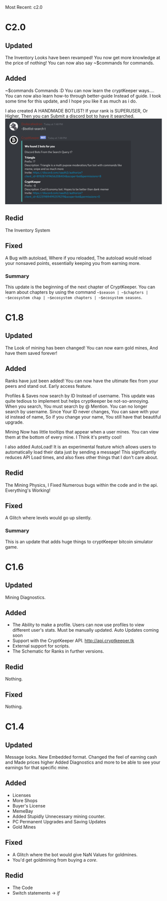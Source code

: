 Most Recent: c2.0
# C2.0
## Updated
The Inventory Looks have been revamped! You now get more knowledge at the price of nothing! You can now also say ~$commands for commands.
## Added
~$commands Commands :D You can now learn the cryptKeeper ways....
You can now also learn how-to through better-guide Instead of guide. I took some time for this update, and I hope you like it as much as i do.

I also created A HANDMADE BOTLIST! If your rank is SUPERUSER, Or Higher, Then you can Submit a discord bot to have it searched. 
![img_2.png](img_2.png)

## Redid
The Inventory System
## Fixed
A Bug with autoload, Where if you reloaded, The autoload would reload your nonsaved points, essentially keeping you from earning more.
### Summary
This update is the beginning of the next chapter of CryptKeeper. You can learn about chapters by using the command `~$season | ~$chapters | ~$ecosystem chap | ~$ecosystem chapters | ~$ecosystem seasons`.
# C1.8
## Updated
The Look of mining has been changed!
You can now earn gold mines, And have them saved forever!
## Added
Ranks have just been added! You can now have the ultimate flex from your peers and stand out. Early access feature.

Profiles & Saves now search by ID Instead of username. This update was quite tedious to implement but helps cryptkeeper be not-so-annoying.
When you search, You must search by @ Mention. You can no longer search by username. Since Your ID never changes, You can save with your id instead of name, So if you change your name, You still have that beautiful upgrade.

Mining Now has little tooltips that appear when a user mines. You can view them at the bottom of every mine. I Think it's pretty cool!

I also added AutoLoad! It is an experimental feature which allows users to automatically load their data just by sending a message! This significantly reduces API Load times, and also fixes other things that I don't care about.


## Redid
The Mining Physics, I Fixed Numerous bugs within the code and in the api. Everything's Working!
## Fixed 
A Glitch where levels would go up silently.

### Summary
This is an update that adds huge things to cryptKeeper bitcoin simulator game.
# C1.6
## Updated
Mining Diagnostics.
## Added
- The Ability to make a profile. Users can now use profiles to view different user's stats. Must be manually updated. Auto Updates coming soon
- Support with the CryptKeeper API. http://api.cryptkeeper.tk
- External support for scripts.
- The Schematic for Ranks in further versions.
## Redid
Nothing.
## Fixed
Nothing.
# C1.4
## Updated
Message looks. New Embedded format.
Changed the feel of earning cash and Made prices higher
Added Diagnostics and more to be able to see your earnings for that specific mine.

## Added
- Licenses
- More Shops
- Buyer's License
- MemeBay
- Added Stupidly Unnecessary mining counter.
- PC Permanent Upgrades and Saving Updates
- Gold Mines
## Fixed
- A Glitch where the bot would give NaN Values for goldmines.
- You'd get goldmining from buying a *core*.
## Redid
- The Code
- Switch statements -> *if*
